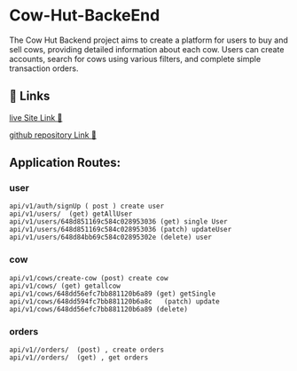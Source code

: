 # Cow-Hut-BackeEnd

The Cow Hut Backend project aims to create a platform for users to buy and sell cows, providing detailed information about each cow. Users can create accounts, search for cows using various filters, and complete simple transaction orders.

## 🔗 Links

[live Site Link 🙌](https://l2a3-cow-hut-backend-assignment-nahidfrahaman.vercel.app/)

[github repository Link 🙌](https://github.com/Programming-Hero-Web-Course4/l2a3-cow-hut-backend-assignment-nahidfrahaman)

## Application Routes:

### user

```
api/v1/auth/signUp ( post ) create user
api/v1/users/  (get) getAllUser
api/v1/users/648d851169c584c028953036 (get) single User
api/v1/users/648d851169c584c028953036 (patch) updateUser
api/v1/users/648d84bb69c584c02895302e (delete) user

```

### cow

```
api/v1/cows/create-cow (post) create cow
api/v1/cows/ (get) getallcow
api/v1/cows/648dd56efc7bb881120b6a89 (get) getSingle
api/v1/cows/648dd594fc7bb881120b6a8c   (patch) update
api/v1/cows/648dd56efc7bb881120b6a89 (delete)

```

### orders

```
api/v1//orders/  (post) , create orders
api/v1//orders/  (get) , get orders
```
